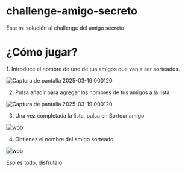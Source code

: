 # challenge-amigo-secreto
Este mi solución al challenge del amigo secreto

<h1>¿Cómo jugar?</h1>
1. Introduce el nombre de uno de tus amigos que van a ser sorteados.

![Captura de pantalla 2025-03-19 000120](https://github.com/user-attachments/assets/fa07273f-064a-473c-9e23-5e203666c0da)

2. Pulsa añadir para agregar los nombres de tus amigos a la lista

![Captura de pantalla 2025-03-19 000120](https://github.com/user-attachments/assets/484a510d-6bdd-43fa-94d1-a63aff1255e4)

3. Una vez completada la lista, pulsa en Sortear amigo

![wob](https://github.com/user-attachments/assets/c340a77a-3398-4a70-8d4b-0bb737500ac1)

4. Obtienes el nombre del amigo sorteado.

![wob](https://github.com/user-attachments/assets/325edddd-d5c6-4b96-9ae5-bc6ffe6ccaae)

Eso es todo, disfrútalo
